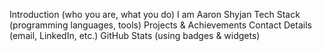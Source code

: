 Introduction (who you are, what you do)
I am Aaron Shyjan
Tech Stack (programming languages, tools)
Projects & Achievements
Contact Details (email, LinkedIn, etc.)
GitHub Stats (using badges & widgets)
